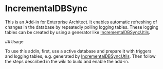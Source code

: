 # IncrementalDBSync

This is an Add-in for Enterprise Architect. It enables automatic refreshing of changes in the database by repeatedly polling logging tables.
These logging tables can be created by using a generator like [IncrementalDBSyncUtils](https://github.com/Cooperate-Project/IncrementalDBSyncUtils).

##Usage

To use this addin, first, use a active database and prepare it with triggers and logging tables, e.g. generated by [IncrementalDBSyncUtils](https://github.com/Cooperate-Project/IncrementalDBSyncUtils).
Then follow the steps described in the wiki to build and enable the add-in.
